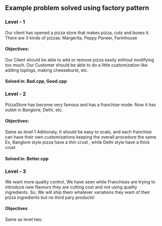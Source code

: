 ## Example problem solved using factory pattern
### Level - 1
Our client has opened a pizza store that makes pizza, cuts and boxes it.
There are 3 kinds of pizzas: Margerita, Peppy Paneer, Farmhouse
#### Objectives:
Our Client should be able to add or remove pizza easily without modifying too much.
Our Customer should be able to do a little customization like adding topings, making cheeseburst, etc.
#### Solved in: Bad.cpp, Good.cpp

### Level - 2
PizzaStore has become very famous and has a franchise mode:
Now it has outlet in Banglore, Delhi, etc.
#### Objectives:
Same as level 1
Aditionaly, It should be easy to scale, and each franchise can have their own customizations keeping the overall procedure the same.
Ex, Banglore style pizza have a thin crust , while Delhi style have a thick crust
#### Solved in: Better.cpp

### Level - 3
We want more quality control, We have seen while Franchises are trying to introduce new flavours they are cutting cost and not using quality ingredients. So, We will ship them whatever variations they want of their pizza ingredients but no third pary products!

#### Objectives
Same as level two.